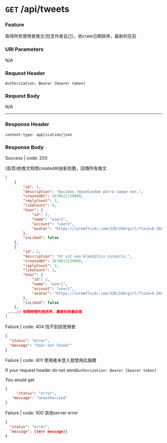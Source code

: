 # `GET` /api/tweets

### Feature

取得所有使用者推文(包含作者自己)，依crate日期排序，最新的在前

### URI Parameters

N/A

### Request Header

```
Authorization: Bearer [bearer token]
```

### Request Body

N/A

---

### Response Header

```
content-type: application/json
```

### Response Body

Success | code: 200 

(首頁)依推文時間createdAt由新到舊，回傳所有推文

```json
[
    {
        "id": 1,
        "description": "Ducimus repudiandae porro saepe non.",
        "createdAt": 1670812139000,
        "replyCount": 3,
        "likeCount": 0,
        "User": {
            "id": 2,
            "name": "user1",
            "account": "user1",
            "avatar": "https://loremflickr.com/320/240/girl/?lock=6.568042719936207"
        },
        "isLiked": false
    },
    {
        "id": 2,
        "description": "Ut sit non blanditiis corporis.",
        "createdAt": 1670812139000,
        "replyCount": 3,
        "likeCount": 1,
        "User": {
            "id": 2,
            "name": "user1",
            "account": "user1",
            "avatar": "https://loremflickr.com/320/240/girl/?lock=6.568042719936207"
        },
        "isLiked": false
    },
 ....// 依照時間先後排序，最新的排最前面
]

```

Failure | code: 404 找不到該使用者

```json
{
  "status": "error",
  "message": "User not found!"
}
```

Failure | code: 401 使用者未登入就使用此服務

If your request header do not send`Authorization: Bearer [bearer token]`

You would get

```json
{
	 "status": "error",
   "message": "unauthorized"
}
```

Failure | code: 500 其他server error

```json
{
  "status": "error",
  "message": {{err message}}
}
```